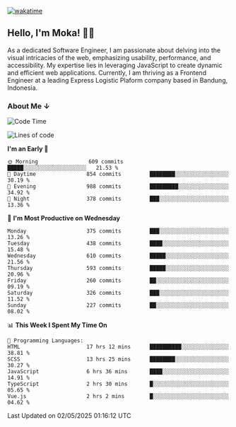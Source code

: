 [![wakatime](https://wakatime.com/badge/user/af9abd23-dba3-4dbe-973c-b045a9417a55.svg?style=social)](https://wakatime.com/@af9abd23-dba3-4dbe-973c-b045a9417a55)
## Hello, I'm Moka! 👋🏼


As a dedicated Software Engineer, I am passionate about delving into the visual intricacies of the web, emphasizing usability, performance, and accessibility. My expertise lies in leveraging JavaScript to create dynamic and efficient web applications. Currently, I am thriving as a Frontend Engineer at a leading Express Logistic Plaform company based in Bandung, Indonesia.

### About Me ↓

<!--START_SECTION:waka-->
![Code Time](http://img.shields.io/badge/Code%20Time-11%2C962%20hrs%2026%20mins-blue)

![Lines of code](https://img.shields.io/badge/From%20Hello%20World%20I%27ve%20Written-4.2%20million%20lines%20of%20code-blue)

**I'm an Early 🐤** 

```text
🌞 Morning                609 commits         █████░░░░░░░░░░░░░░░░░░░░   21.53 % 
🌆 Daytime                854 commits         ████████░░░░░░░░░░░░░░░░░   30.19 % 
🌃 Evening                988 commits         █████████░░░░░░░░░░░░░░░░   34.92 % 
🌙 Night                  378 commits         ███░░░░░░░░░░░░░░░░░░░░░░   13.36 % 
```
📅 **I'm Most Productive on Wednesday** 

```text
Monday                   375 commits         ███░░░░░░░░░░░░░░░░░░░░░░   13.26 % 
Tuesday                  438 commits         ████░░░░░░░░░░░░░░░░░░░░░   15.48 % 
Wednesday                610 commits         █████░░░░░░░░░░░░░░░░░░░░   21.56 % 
Thursday                 593 commits         █████░░░░░░░░░░░░░░░░░░░░   20.96 % 
Friday                   260 commits         ██░░░░░░░░░░░░░░░░░░░░░░░   09.19 % 
Saturday                 326 commits         ███░░░░░░░░░░░░░░░░░░░░░░   11.52 % 
Sunday                   227 commits         ██░░░░░░░░░░░░░░░░░░░░░░░   08.02 % 
```


📊 **This Week I Spent My Time On** 

```text
💬 Programming Languages: 
HTML                     17 hrs 12 mins      ██████████░░░░░░░░░░░░░░░   38.81 % 
SCSS                     13 hrs 25 mins      ████████░░░░░░░░░░░░░░░░░   30.27 % 
JavaScript               6 hrs 36 mins       ████░░░░░░░░░░░░░░░░░░░░░   14.91 % 
TypeScript               2 hrs 30 mins       █░░░░░░░░░░░░░░░░░░░░░░░░   05.65 % 
Vue.js                   2 hrs 2 mins        █░░░░░░░░░░░░░░░░░░░░░░░░   04.62 % 
```


 Last Updated on 02/05/2025 01:16:12 UTC
<!--END_SECTION:waka-->
